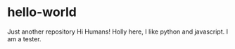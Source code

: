 # hello-world
Just another repository
Hi Humans!
Holly here, I like python and javascript.
I am a tester.
